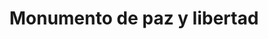 ---
pid: ch428
title: Monumento de paz y libertad
location_transcription: 
coordinates: "[-75.164616118406, 39.952490574332]"
zipcode: 
gen_neighborhood: 
neighborhood: 
outside_phl: 
age: 
age_range: 
instagram: 
image_file_name: ch_428.jpg
proposal_transcription: algo que represente unidad e igualidad
topic: 
topic_summary: 
type: 
keywords_other: 
credit: 
image_labels: 
twitter: 
facebook: 
permalink: "/monuments/ch428/"
layout: item-page
---